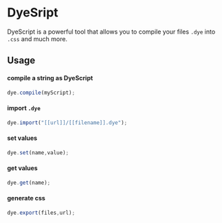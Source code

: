 # DyeSript 
DyeScript is a powerful tool that allows you to compile your files `.dye` into `.css` and much more.
## Usage
#### compile a string as DyeScript
```javascript
dye.compile(myScript);
```
#### import `.dye`
```javascript
dye.import("[[url]]/[[filename]].dye");
```
#### set values
```javascript
dye.set(name,value);
```

#### get values
```javascript
dye.get(name);
```

#### generate css
```javascript
dye.export(files,url);
```
